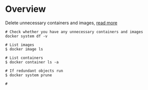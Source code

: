 # Overview

Delete unnecessary containers and images, [read more](https://docs.docker.com/docker-for-mac/space/)
``` shell
# Check whether you have any unnecessary containers and images
docker system df -v

# List images
$ docker image ls

# List containers
$ docker container ls -a

# If redundant objects run
$ docker system prune

#
```